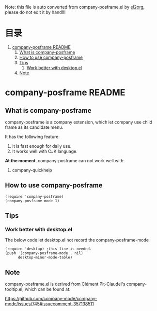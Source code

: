 Note: this file is auto converted from company-posframe.el by [el2org](https://github.com/tumashu/el2org), please do not edit it by hand!!!


# &#30446;&#24405;

1.  [company-posframe README](#org184ec57)
    1.  [What is company-posframe](#org5977ed1)
    2.  [How to use company-posframe](#org4860ee2)
    3.  [Tips](#org3b5bafe)
        1.  [Work better with desktop.el](#orgaa2ca0f)
    4.  [Note](#org836557d)


<a id="org184ec57"></a>

# company-posframe README


<a id="org5977ed1"></a>

## What is company-posframe

company-posframe is a company extension, which let company use
child frame as its candidate menu.

It has the following feature:

1.  It is fast enough for daily use.
2.  It works well with CJK language.

**At the moment**, company-posframe can not work well with:

1.  company-quickhelp


<a id="org4860ee2"></a>

## How to use company-posframe

    (require 'company-posframe)
    (company-posframe-mode 1)


<a id="org3b5bafe"></a>

## Tips


<a id="orgaa2ca0f"></a>

### Work better with desktop.el

The below code let desktop.el not record the company-posframe-mode

    (require 'desktop) ;this line is needed.
    (push '(company-posframe-mode . nil)
          desktop-minor-mode-table)


<a id="org836557d"></a>

## Note

company-posframe.el is derived from Clément Pit-Claudel's
company-tooltip.el, which can be found at:

<https://github.com/company-mode/company-mode/issues/745#issuecomment-357138511>
